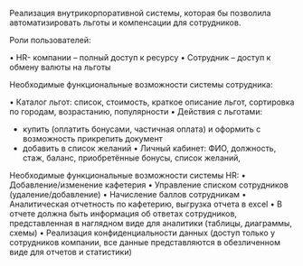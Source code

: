 Реализация внутрикорпоративной системы, которая бы позволила автоматизировать льготы и компенсации для сотрудников.

Роли пользователей:

•	 HR- компании – полный доступ к ресурсу
•	 Сотрудник – доступ к обмену валюты на льготы

 Необходимые функциональные возможности системы сотрудника:

•	Каталог льгот: список, стоимость, краткое описание льгот, сортировка по городам, возрастанию, популярности
•	Действия с льготами: 
- купить (оплатить бонусами, частичная оплата) и оформить с возможность прикрепить документ
- добавить в список желаний 
•	Личный кабинет: ФИО, должность, стаж, баланс, приобретённые бонусы, список желаний, 

Необходимые функциональные возможности системы HR:
•	Добавление/изменение кафетерия
•	Управление списком сотрудников (удаление/добавление)
•	Начисление баллов сотрудникам 
•	Аналитическая отчетность по кафетерию, выгрузка отчета в excel 
•	В отчете должна быть информация об ответах сотрудников, представленная в наглядном виде для аналитики (таблицы, диаграммы, схемы)
•	Реализация конфиденциальности данных (доступ только у сотрудников компании, все данные представляются в обезличенном виде для отчетов и статистики)

